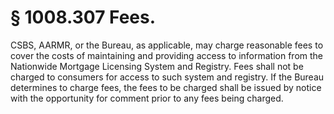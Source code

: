 # § 1008.307   Fees.

CSBS, AARMR, or the Bureau, as applicable, may charge reasonable fees to cover the costs of maintaining and providing access to information from the Nationwide Mortgage Licensing System and Registry. Fees shall not be charged to consumers for access to such system and registry. If the Bureau determines to charge fees, the fees to be charged shall be issued by notice with the opportunity for comment prior to any fees being charged.




